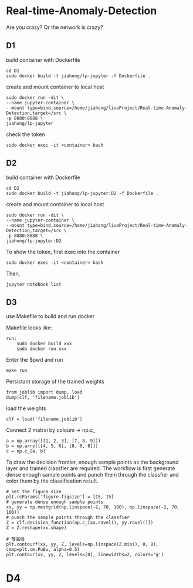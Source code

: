 # Real-time-Anomaly-Detection
Are you crazy? Or the network is crazy?

## D1 
build container with Dockerfile
```
cd D1
sudo docker build -t jiahong/lp-jupyter -f Dockerfile .
```

create and mount container to local host
```
sudo docker run -dit \
--name jupyter-container \
--mount type=bind,source=/home/jiahong/liveProject/Real-time-Anomaly-Detection,target=/src \
-p 8080:8888 \
jiahong/lp-jupyter
```

check the token
```
sudo docker exec -it <container> bash
```

## D2
build container with Dockerfile
```
cd D2
sudo docker build -t jiahong/lp-jupyter:D2 -f Dockerfile .
```

create and mount container to local host
```
sudo docker run -dit \
--name jupyter-container \
--mount type=bind,source=/home/jiahong/liveProject/Real-time-Anomaly-Detection,target=/src \
-p 8080:8888 \
jiahong/lp-jupyter:D2
```

To show the token, first exec into the container
```
sudo docker exec -it <container> bash
```
Then,
```
jupyter notebook list
```

## D3
use Makefile to build and run docker

Makefile looks like:
```
run:
    sudo docker build xxx
    sudo docker run xxx
```

Enter the $pwd and run
```
make run
```

Persistant storage of the trained weights
```
from joblib import dump, load
dump(clf, 'filename.joblib')
```
load the weights
```
clf = load('filename.joblib')
```

Connect 2 matrxi by coloum -> np.c_
```
a = np.array([[1, 2, 3], [7, 8, 9]])
b = np.arry([[4, 5, 6], [8, 8, 8]])
c = np.c_[a, b]
```

To draw the decision frontier, enough sample points as the background layer and trained classfier are required. The workflow is first generate dense enough sample points and punch them through the classfier and color them by the classification result.
```
# set the figure size
plt.rcParams['figure.figsize'] = [15, 15]
# generate dense enough sample points
xx, yy = np.meshgrid(np.linspace(-2, 70, 100), np.linspace(-2, 70, 100))
# punch the sample points through the classfier
Z = clf.decision_function(np.c_[xx.ravel(), yy.ravel()])
Z = Z.reshape(xx.shape)

# 等高线
plt.contourf(xx, yy, Z, levels=np.linspace(Z.min(), 0, 8), cmap=plt.cm.PuBu, alpha=0.5)
plt.contour(xx, yy, Z, levels=[0], linewidths=2, colors='g')
```

# D4

